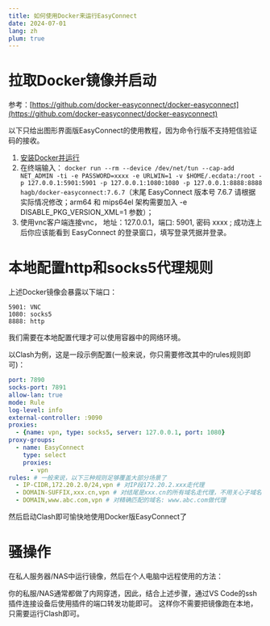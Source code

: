 ```yaml
---
title: 如何使用Docker来运行EasyConnect
date: 2024-07-01
lang: zh
plum: true
---
```


# 拉取Docker镜像并启动

参考：[https://github.com/docker-easyconnect/docker-easyconnect](https://github.com/docker-easyconnect/docker-easyconnect)

以下只给出图形界面版EasyConnect的使用教程，因为命令行版不支持短信验证码的接收。

1. [安装Docker并运行](https://docs.docker.com/get-docker/)
2. 在终端输入： `docker run --rm --device /dev/net/tun --cap-add NET_ADMIN -ti -e PASSWORD=xxxx -e URLWIN=1 -v $HOME/.ecdata:/root -p 127.0.0.1:5901:5901 -p 127.0.0.1:1080:1080 -p 127.0.0.1:8888:8888 hagb/docker-easyconnect:7.6.7`（末尾 EasyConnect 版本号 7.6.7 请根据实际情况修改；arm64 和 mips64el 架构需要加入 -e DISABLE_PKG_VERSION_XML=1 参数）；
3. 使用vnc客户端连接vnc， 地址：127.0.0.1，端口: 5901, 密码 xxxx ; 成功连上后你应该能看到 EasyConnect 的登录窗口，填写登录凭据并登录。

# 本地配置http和socks5代理规则
上述Docker镜像会暴露以下端口：

```
5901: VNC
1080: socks5
8888: http
```

我们需要在本地配置代理才可以使用容器中的网络环境。

以Clash为例，这是一段示例配置(一般来说，你只需要修改其中的rules规则即可)：

```yaml
port: 7890
socks-port: 7891
allow-lan: true
mode: Rule
log-level: info
external-controller: :9090
proxies:
  - {name: vpn, type: socks5, server: 127.0.0.1, port: 1080}
proxy-groups:
  - name: EasyConnect
    type: select
    proxies:
      - vpn
rules: # 一般来说，以下三种规则足够覆盖大部分场景了
  - IP-CIDR,172.20.2.0/24,vpn # 对IP段172.20.2.xxx走代理
  - DOMAIN-SUFFIX,xxx.cn,vpn # 对结尾是xxx.cn的所有域名走代理，不用关心子域名有多少个
  - DOMAIN,www.abc.com,vpn # 对精确匹配的域名: www.abc.com做代理
```

然后启动Clash即可愉快地使用Docker版EasyConnect了

# 骚操作
在私人服务器/NAS中运行镜像，然后在个人电脑中远程使用的方法：

你的私服/NAS通常都做了内网穿透，因此，结合上述步骤，通过VS Code的ssh插件连接设备后使用插件的端口转发功能即可。
这样你不需要把镜像跑在本地，只需要运行Clash即可。